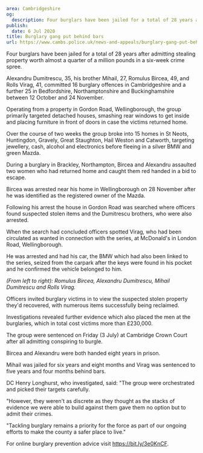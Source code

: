 ```yaml
area: Cambridgeshire
og:
  description: Four burglars have been jailed for a total of 28 years after admitting stealing property worth almost a quarter of a million pounds in a six-week crime spree.
publish:
  date: 6 Jul 2020
title: Burglary gang put behind bars
url: https://www.cambs.police.uk/news-and-appeals/burglary-gang-put-behind-bars
```

Four burglars have been jailed for a total of 28 years after admitting stealing property worth almost a quarter of a million pounds in a six-week crime spree.

Alexandru Dumitrescu, 35, his brother Mihail, 27, Romulus Bircea, 49, and Rolls Virag, 41, committed 16 burglary offences in Cambridgeshire and a further 25 in Bedfordshire, Northamptonshire and Buckinghamshire between 12 October and 24 November.

Operating from a property in Gordon Road, Wellingborough, the group primarily targeted detached houses, smashing rear windows to get inside and placing furniture in front of doors in case the victims returned home.

Over the course of two weeks the group broke into 15 homes in St Neots, Huntingdon, Gravely, Great Staughton, Hail Weston and Catworth, targeting jewellery, cash, alcohol and electronics before fleeing in a silver BMW and green Mazda.

During a burglary in Brackley, Northampton, Bircea and Alexandru assaulted two women who had returned home and caught them red handed in a bid to escape.

Bircea was arrested near his home in Wellingborough on 28 November after he was identified as the registered owner of the Mazda.

Following his arrest the house in Gordon Road was searched where officers found suspected stolen items and the Dumitrescu brothers, who were also arrested.

When the search had concluded officers spotted Virag, who had been circulated as wanted in connection with the series, at McDonald's in London Road, Wellingborough.

He was arrested and had his car, the BMW which had also been linked to the series, seized from the carpark after the keys were found in his pocket and he confirmed the vehicle belonged to him.

_(From left to right): Romulus Bircea, Alexandru Dumitrescu, Mihail Dumitrescu and Rolls Virag._

Officers invited burglary victims in to view the suspected stolen property they'd recovered, with numerous items successfully being reclaimed.

Investigations revealed further evidence which also placed the men at the burglaries, which in total cost victims more than £230,000.

The group were sentenced on Friday (3 July) at Cambridge Crown Court after all admitting conspiring to burgle.

Bircea and Alexandru were both handed eight years in prison.

Mihail was jailed for six years and eight months and Virag was sentenced to five years and four months behind bars.

DC Henry Longhurst, who investigated, said: "The group were orchestrated and picked their targets carefully.

"However, they weren't as discrete as they thought as the stacks of evidence we were able to build against them gave them no option but to admit their crimes.

"Tackling burglary remains a priority for the force as part of our ongoing efforts to make the county a safer place to live."

For online burglary prevention advice visit https://bit.ly/3e0KnCF.
